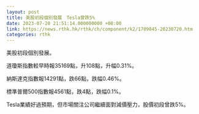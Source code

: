 ```yaml
---
layout: post
title: 美股初段個別發展　Tesla曾跌5%
date: 2023-07-20 21:51:14.000000000 +08:00
link: https://news.rthk.hk/rthk/ch/component/k2/1709845-20230720.htm
categories: rthk
---
```


美股初段個別發展。

道瓊斯指數較早時報35169點，升108點，升幅0.31%。

納斯達克指數報14291點，跌66點，跌幅0.46%。

標準普爾500指數報4561點，跌4點，跌幅0.1%。 

Tesla業績好過預期，但市場關注公司繼續面對減價壓力，股價初段曾跌5%。

